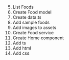 5. List Foods
1. Create Food model
1. Create data.ts
1. Add sample foods
1. Add images to assets
1. Create Food service
1. Create Home component
1. Add ts
1. Add html
1. Add css
